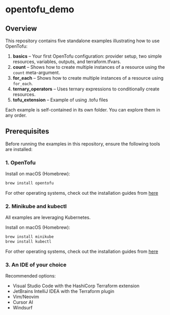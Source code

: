 # opentofu_demo

## Overview

This repository contains five standalone examples illustrating how to use OpenTofu:

1. **basics** – Your first OpenTofu configuration: provider setup, two simple resources, variables, outputs, and terraform.tfvars.
2. **count** – Shows how to create multiple instances of a resource using the `count` meta-argument.  
3. **for_each** – Shows how to create multiple instances of a resource using `for_each`.  
4. **ternary_operators** – Uses ternary expressions to conditionally create resources.
5. **tofu_extension** – Example of using .tofu files

Each example is self-contained in its own folder. You can explore them in any order.


## Prerequisites

Before running the examples in this repository, ensure the following tools are installed:

### 1. OpenTofu

Install on macOS (Homebrew):

```bash
brew install opentofu
```

For other operating systems, check out the installation guides from [here](https://opentofu.org/docs/intro/install/)

### 2. Minikube and kubectl

All examples are leveraging Kubernetes.

Install on macOS (Homebrew):

```bash
brew install minikube
brew install kubectl
```

For other operating systems, check out the installation guides from [here](https://minikube.sigs.k8s.io/docs/start/?arch=%2Fmacos%2Fx86-64%2Fstable%2Fbinary+download)


### 3. An IDE of your choice

Recommended options:
- Visual Studio Code with the HashiCorp Terraform extension
- JetBrains IntelliJ IDEA with the Terraform plugin
- Vim/Neovim
- Cursor AI
- Windsurf